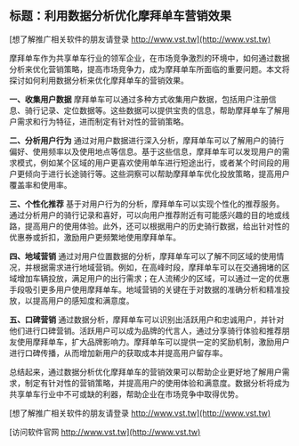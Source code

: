 ## **标题：利用数据分析优化摩拜单车营销效果**

[想了解推广相关软件的朋友请登录 http://www.vst.tw](http://www.vst.tw)

摩拜单车作为共享单车行业的领军企业，在市场竞争激烈的环境中，如何通过数据分析来优化营销策略，提高市场竞争力，成为摩拜单车所面临的重要问题。本文将探讨如何利用数据分析来优化摩拜单车的营销效果。

**一、收集用户数据**
摩拜单车可以通过多种方式收集用户数据，包括用户注册信息、骑行记录、定位数据等。这些数据可以提供宝贵的信息，帮助摩拜单车了解用户需求和行为特征，进而制定有针对性的营销策略。

**二、分析用户行为**
通过对用户数据进行深入分析，摩拜单车可以了解用户的骑行偏好、使用频率以及使用地点等信息。基于这些信息，摩拜单车可以发现用户的需求模式，例如某个区域的用户更喜欢使用单车进行短途出行，或者某个时间段的用户更倾向于进行长途骑行等。这些洞察可以帮助摩拜单车优化投放策略，提高用户覆盖率和使用率。

**三、个性化推荐**
基于对用户行为的分析，摩拜单车可以实现个性化的推荐服务。通过分析用户的骑行记录和喜好，可以向用户推荐附近有可能感兴趣的目的地或线路，提高用户的使用体验。此外，还可以根据用户的历史骑行数据，给出针对性的优惠券或折扣，激励用户更频繁地使用摩拜单车。

**四、地域营销**
通过对用户位置数据的分析，摩拜单车可以了解不同区域的使用情况，并根据需求进行地域营销。例如，在高峰时段，摩拜单车可以在交通拥堵的区域增加车辆投放，满足用户的出行需求；在人流稀少的区域，可以通过一定的优惠手段吸引更多用户使用摩拜单车。地域营销的关键在于对数据的准确分析和精准投放，以提高用户的感知度和满意度。

**五、口碑营销**
通过数据分析，摩拜单车可以识别出活跃用户和忠诚用户，并针对他们进行口碑营销。活跃用户可以成为品牌的代言人，通过分享骑行体验和推荐朋友使用摩拜单车，扩大品牌影响力。摩拜单车可以提供一定的奖励机制，激励用户进行口碑传播，从而增加新用户的获取成本并提高用户留存率。

总结起来，通过数据分析优化摩拜单车的营销效果可以帮助企业更好地了解用户需求，制定有针对性的营销策略，并提高用户的使用体验和满意度。数据分析将成为共享单车行业中不可或缺的利器，帮助企业在市场竞争中取得优势。

[想了解推广相关软件的朋友请登录 http://www.vst.tw](http://www.vst.tw)


[访问软件官网 http://www.vst.tw](http://www.vst.tw)

